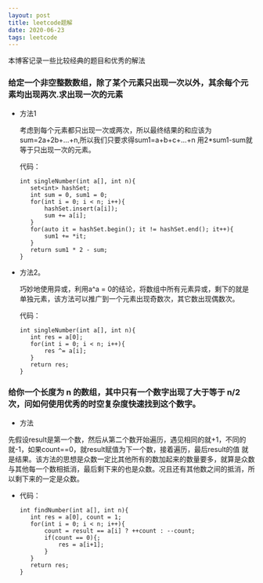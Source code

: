 ```yaml
---
layout: post
title: leetcode题解 
date: 2020-06-23
tags: leetcode    
---
```


本博客记录一些比较经典的题目和优秀的解法



### 给定一个非空整数数组，除了某个元素只出现一次以外，其余每个元素均出现两次.求出现一次的元素


- 方法1

  考虑到每个元素都只出现一次或两次，所以最终结果的和应该为sum=2a+2b+…+n,所以我们只要求得sum1=a+b+c+…+n 用2*sum1-sum就等于只出现一次的元素。  

  代码：  

  `int singleNumber(int a[], int n){`  
  `   set<int> hashSet;`  
  `   int sum = 0, sum1 = 0;`  
  `   for(int i = 0; i < n; i++){`  
  `       hashSet.insert(a[i]);`  
  `       sum += a[i];`  
  `   }`  
  `   for(auto it = hashSet.begin(); it != hashSet.end(); it++){`  
  `       sum1 += *it;`  
  `   }`  
  `   return sum1 * 2 - sum;`  
  `}`  

  
- 方法2。

  巧妙地使用异或，利用a^a = 0的结论，将数组中所有元素异或，剩下的就是单独元素，该方法可以推广到一个元素出现奇数次，其它数出现偶数次。  

  代码：  

  `int singleNumber(int a[], int n){`  
  `   int res = a[0];`  
  `   for(int i = 0; i < n; i++){`  
  `       res ^= a[i];`  
  `   }`  
  `   return res;`  
  `}`  


### 给你一个长度为 n 的数组，其中只有一个数字出现了大于等于 n/2 次，问如何使用优秀的时空复杂度快速找到这个数字。

- 方法

先假设result是第一个数，然后从第二个数开始遍历，遇见相同的就+1，不同的就-1，如果count==0，就result赋值为下一个数，接着遍历，最后result的值 就是结果。该方法的思想是众数一定比其他所有的数加起来的数量要多，就算是众数与其他每一个数相抵消，最后剩下来的也是众数。况且还有其他数之间的抵消，所以剩下来的一定是众数。  


- 代码：  

  `int findNumber(int a[], int n){`  
  `   int res = a[0], count = 1;`  
  `   for(int i = 0; i < n; i++){`  
  `       count = result == a[i] ? ++count : --count;`    
  `       if(count == 0){;`  
  `           res = a[i+1];`   
  `       }`    
  `   }`  
  `   return res;`  
  `}`  

